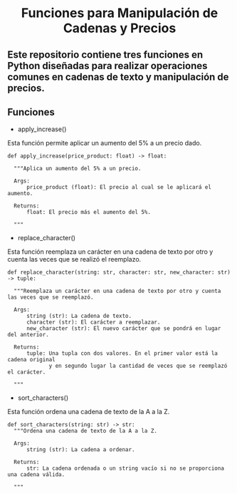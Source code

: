 <div align="center">
  <h1>Funciones para Manipulación de Cadenas y Precios</h1>
</div>
<div>
  <h2>Este repositorio contiene tres funciones en Python diseñadas para realizar operaciones comunes en cadenas de texto y manipulación de precios.</h2>
</div>

<h2>Funciones</h2>

* apply_increase()

Esta función permite aplicar un aumento del 5% a un precio dado.

    def apply_increase(price_product: float) -> float:

      """Aplica un aumento del 5% a un precio.
      
      Args:
          price_product (float): El precio al cual se le aplicará el aumento.
      
      Returns:
          float: El precio más el aumento del 5%.
      
      """

* replace_character()

Esta función reemplaza un carácter en una cadena de texto por otro y cuenta las veces que se realizó el reemplazo.

    def replace_character(string: str, character: str, new_character: str) -> tuple:
    
      """Reemplaza un carácter en una cadena de texto por otro y cuenta las veces que se reemplazó.
      
      Args:
          string (str): La cadena de texto.
          character (str): El carácter a reemplazar.
          new_character (str): El nuevo carácter que se pondrá en lugar del anterior.
      
      Returns:
          tuple: Una tupla con dos valores. En el primer valor está la cadena original
                 y en segundo lugar la cantidad de veces que se reemplazó el carácter.
      
      """

* sort_characters()

Esta función ordena una cadena de texto de la A a la Z.

    def sort_characters(string: str) -> str:
      """Ordena una cadena de texto de la A a la Z.
  
      Args:
          string (str): La cadena a ordenar.
  
      Returns:
          str: La cadena ordenada o un string vacío si no se proporciona una cadena válida.
          
      """




